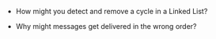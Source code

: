 - How might you detect and remove a cycle in a Linked List?


- Why might messages get delivered in the wrong order?
